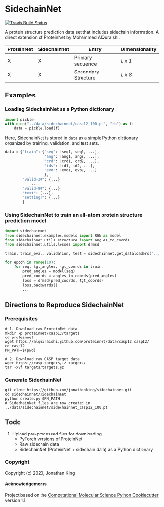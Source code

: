 SidechainNet
==============================
[//]: # (Badges)
[![Travis Build Status](https://travis-ci.com/jonathanking/sidechainnet.svg?branch=master)](https://travis-ci.com/jonathanking/sidechainnet)


A protein structure prediction data set that includes sidechain information. A direct extension of ProteinNet by Mohammed AlQuraishi.

| ProteinNet | Sidechainnet | Entry | Dimensionality |
| --- | --- | --- | --- |
| X | X | Primary sequence | *L x 1* |
| X | X | Secondary Structure | *L x 8* |


## Examples

### Loading SidechainNet as a Python dictionary

```python
import pickle
with open("../data/sidechainnet/casp12_100.pt", "rb") as f:
    data = pickle.load(f)
```
Here, SidechainNet is stored in `data` as a simple Python dictionary organized by training, validation, and test sets.
```python
data = {"train": {"seq": [seq1, seq2, ...],
                  "ang": [ang1, ang2, ...],
                  "crd": [crd1, crd2, ...],
                  "ids": [id1, id2, ...],
                  "evo": [evo1, evo2, ...]
                  },
        "valid-30": {...},
            ...
        "valid-90": {...},
        "test": {...},
        "settings": {...}
        }
```

### Using SidechainNet to train an all-atom protein structure prediction model 

```python
import sidechainnet
from sidechainnet.examples.models import RGN as model
from sidechainnet.utils.structure import angles_to_coords
from sidechainnet.utils.losses import drmsd

train, train_eval, validation, test = sidechainnet.get_dataloaders("../data/sidechainnet/casp12_100.pt")

for epoch in range(10):
    for seq, tgt_angles, tgt_coords in train:
        pred_angles = model(seq)
        pred_coords = angles_to_coords(pred_angles)
        loss = drmsd(pred_coords, tgt_coords)
        loss.backwards()
        ...
```


## Directions to Reproduce SidechainNet
### Prerequisites
```shell script
# 1. Download raw ProteinNet data 
mkdir -p proteinnet/casp12/targets
cd proteinnet
wget https://alquiraishi.github.com/proteinnet/data/casp12 casp12/
cd casp12
PN_PATH=$(pwd)

# 2. Download raw CASP target data
wget https://casp.targets/12 targets/
tar -xvf targets/targets.gz
```

### Generate SidechainNet
```shell script
git clone https://github.com/jonathanking/sidechainnet.git
cd sidechainnet/sidechainnet
python create.py $PN_PATH
# SidechainNet files are now created in ../data/sidechainnet/sidechainnet_casp12_100.pt
```

## Todo

1. Upload pre-processed files for downloading:
    - PyTorch versions of ProteinNet
    - Raw sidechain data
    - SidechainNet (ProteinNet + sidechain data) as a Python dictionary

### Copyright

Copyright (c) 2020, Jonathan King


#### Acknowledgements
 
Project based on the 
[Computational Molecular Science Python Cookiecutter](https://github.com/molssi/cookiecutter-cms) version 1.1.
